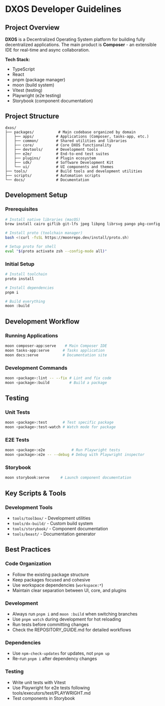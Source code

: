 # DXOS Developer Guidelines

## Project Overview

**DXOS** is a Decentralized Operating System platform for building fully decentralized applications. The main product is **Composer** - an extensible IDE for real-time and async collaboration.

**Tech Stack:**
- TypeScript
- React
- pnpm (package manager)
- moon (build system)
- Vitest (testing)
- Playwright (e2e testing)
- Storybook (component documentation)

## Project Structure

```
dxos/
├── packages/           # Main codebase organized by domain
│   ├── apps/          # Applications (Composer, tasks-app, etc.)
│   ├── common/        # Shared utilities and libraries
│   ├── core/          # Core DXOS functionality
│   ├── devtools/      # Development tools
│   ├── e2e/           # End-to-end test suites
│   ├── plugins/       # Plugin ecosystem
│   ├── sdk/           # Software Development Kit
│   └── ui/            # UI components and themes
├── tools/             # Build tools and development utilities
├── scripts/           # Automation scripts
└── docs/              # Documentation
```

## Development Setup

### Prerequisites
```bash
# Install native libraries (macOS)
brew install cairo giflib git-lfs jpeg libpng librsvg pango pkg-config python-setuptools git unzip gzip xz

# Install proto (toolchain manager)
bash <(curl -fsSL https://moonrepo.dev/install/proto.sh)

# Setup proto for shell
eval "$(proto activate zsh --config-mode all)"
```

### Initial Setup
```bash
# Install toolchain
proto install

# Install dependencies
pnpm i

# Build everything
moon :build
```

## Development Workflow

### Running Applications
```bash
moon composer-app:serve    # Main Composer IDE
moon tasks-app:serve      # Tasks application
moon docs:serve           # Documentation site
```

### Development Commands
```bash
moon <package>:lint -- --fix # Lint and fix code
moon <package>:build         # Build a package
```

## Testing

### Unit Tests
```bash
moon <package>:test       # Test specific package
moon <package>:test-watch # Watch mode for package
```

### E2E Tests
```bash
moon <package>:e2e            # Run Playwright tests
moon <package>:e2e -- --debug # Debug with Playwright inspector
```

### Storybook
```bash
moon storybook:serve     # Launch component documentation
```

## Key Scripts & Tools

### Development Tools
- `tools/toolbox/` - Development utilities
- `tools/dx-build/` - Custom build system
- `tools/storybook/` - Component documentation
- `tools/beast/` - Documentation generator

## Best Practices

### Code Organization
- Follow the existing package structure
- Keep packages focused and cohesive
- Use workspace dependencies (`workspace:*`)
- Maintain clear separation between UI, core, and plugins

### Development
- Always run `pnpm i` and `moon :build` when switching branches
- Use `pnpm watch` during development for hot reloading
- Run tests before committing changes
- Check the REPOSITORY_GUIDE.md for detailed workflows

### Dependencies
- Use `npm-check-updates` for updates, not `pnpm up`
- Re-run `pnpm i` after dependency changes

### Testing
- Write unit tests with Vitest
- Use Playwright for e2e tests following tools/executors/test/PLAYWRIGHT.md
- Test components in Storybook
